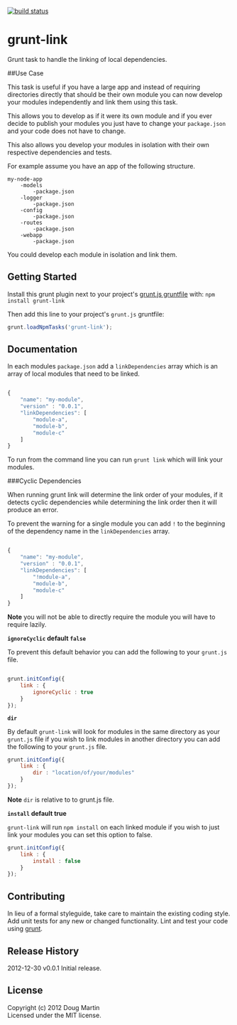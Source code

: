 [![build status](https://secure.travis-ci.org/doug-martin/grunt-link.png)](http://travis-ci.org/doug-martin/grunt-link)

# grunt-link

Grunt task to handle the linking of local dependencies.

##Use Case

This task is useful if you have a large app and instead of requiring directories directly that should be their own module you can now develop your modules independently and link them using this task.

This allows you to develop as if it were its own module and if you ever decide to publish your modules you just have to change your `package.json` and your code does not have to change. 

This also allows you develop your modules in isolation with their own respective dependencies and tests.

For example assume you have an app of the following structure.

```
my-node-app
	-models
		-package.json
	-logger
		-package.json
	-config
		-package.json
	-routes
		-package.json		
	-webapp
		-package.json
```

You could develop each module in isolation and link them. 

## Getting Started

Install this grunt plugin next to your project's [grunt.js gruntfile][getting_started] with: `npm install grunt-link`

Then add this line to your project's `grunt.js` gruntfile:

```javascript
grunt.loadNpmTasks('grunt-link');
```
[grunt]: http://gruntjs.com/
[getting_started]: https://github.com/gruntjs/grunt/blob/master/docs/getting_started.md

## Documentation 


In each modules `package.json` add a `linkDependencies` array which is an array of local modules that need to be linked.

```javascript

{
    "name": "my-module",
    "version" : "0.0.1",
    "linkDependencies": [
    	"module-a", 
    	"module-b", 
    	"module-c"
   	]
}

```

To run from the command line you can run `grunt link` which will link your modules.


###Cyclic Dependencies

When running grunt link will determine the link order of your modules, if it detects cyclic dependencies while determining the link order then it will produce an error.

To prevent the warning for a single module you can add `!` to the beginning of the dependency name in the `linkDependencies` array.

```javascript

{
    "name": "my-module",
    "version" : "0.0.1",
    "linkDependencies": [
        "!module-a", 
        "module-b", 
        "module-c"
    ]
}

```
**Note** you will not be able to directly require the module you will have to require lazily.

**`ignoreCyclic` default `false`**

To prevent this default behavior you can add the following to your `grunt.js` file.

```javascript

grunt.initConfig({
    link : {
        ignoreCyclic : true
    }
});

```

**`dir`**

By default `grunt-link` will look for modules in the same directory as your `grunt.js` file if you wish to link modules in another directory you can add the following to your `grunt.js` file.

```javascript
grunt.initConfig({
    link : {
        dir : "location/of/your/modules"
    }
});
```

**Note** `dir` is relative to to grunt.js file.

**`install` default true**

`grunt-link` will run `npm install` on each linked module if you wish to just link your modules you can set this option to false.

```javascript
grunt.initConfig({
    link : {
        install : false
    }
});
```

## Contributing
In lieu of a formal styleguide, take care to maintain the existing coding style. Add unit tests for any new or changed functionality. Lint and test your code using [grunt][grunt].

## Release History

2012-12-30 v0.0.1 Initial release.

## License
Copyright (c) 2012 Doug Martin  
Licensed under the MIT license.
